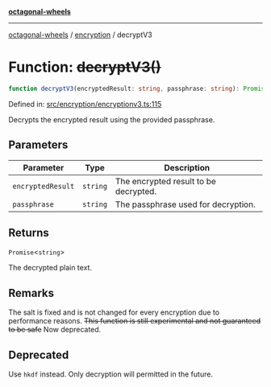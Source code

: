 [**octagonal-wheels**](../../README.md)

***

[octagonal-wheels](../../modules.md) / [encryption](../README.md) / decryptV3

# Function: ~~decryptV3()~~

```ts
function decryptV3(encryptedResult: string, passphrase: string): Promise<string>;
```

Defined in: [src/encryption/encryptionv3.ts:115](https://github.com/vrtmrz/octagonal-wheels/blob/main/src/encryption/encryptionv3.ts#L115)

Decrypts the encrypted result using the provided passphrase.

## Parameters

| Parameter | Type | Description |
| ------ | ------ | ------ |
| `encryptedResult` | `string` | The encrypted result to be decrypted. |
| `passphrase` | `string` | The passphrase used for decryption. |

## Returns

`Promise`\<`string`\>

The decrypted plain text.

## Remarks

The salt is fixed and is not changed for every encryption due to performance reasons.
~~This function is still experimental and not guaranteed to be safe~~ Now deprecated.

## Deprecated

Use `hkdf` instead. Only decryption will permitted in the future.
